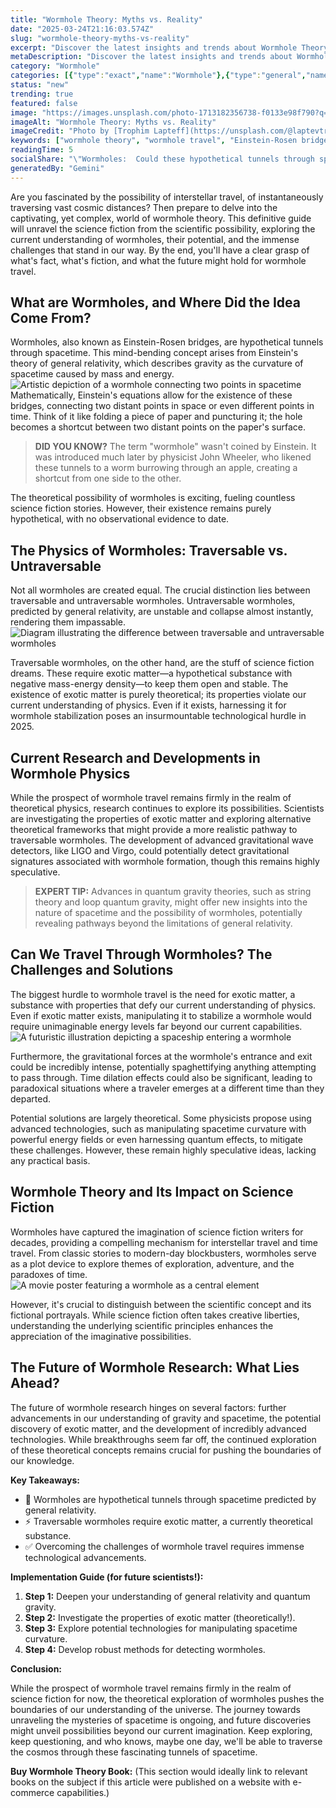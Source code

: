 ```yaml
---
title: "Wormhole Theory: Myths vs. Reality"
date: "2025-03-24T21:16:03.574Z"
slug: "wormhole-theory-myths-vs-reality"
excerpt: "Discover the latest insights and trends about Wormhole Theory. This comprehensive guide covers everything you need to know about Wormhole Theory in 2025."
metaDescription: "Discover the latest insights and trends about Wormhole Theory. This comprehensive guide covers everything you need to know about Wormhole Theory in 2025."
category: "Wormhole"
categories: [{"type":"exact","name":"Wormhole"},{"type":"general","name":"Physics"},{"type":"medium","name":"Theoretical Physics"},{"type":"specific","name":"General Relativity"},{"type":"niche","name":"Einstein-Rosen Bridge"}]
status: "new"
trending: true
featured: false
image: "https://images.unsplash.com/photo-1713182356738-f0133e98f790?q=85&w=1200&fit=max&fm=webp&auto=compress"
imageAlt: "Wormhole Theory: Myths vs. Reality"
imageCredit: "Photo by [Trophim Lapteff](https://unsplash.com/@laptevtro) on Unsplash"
keywords: ["wormhole theory", "wormhole travel", "Einstein-Rosen bridge", "traversable wormholes", "wormhole physics", "wormhole spacetime", "wormhole existence", "can we travel through wormholes?", "wormhole theory explained simply", "buy wormhole theory book"]
readingTime: 5
socialShare: "\"Wormholes:  Could these hypothetical tunnels through spacetime one day become reality, or are they forever confined to the realm of science fiction? The answer may surprise you.\""
generatedBy: "Gemini"
---
```




Are you fascinated by the possibility of interstellar travel, of instantaneously traversing vast cosmic distances?  Then prepare to delve into the captivating, yet complex, world of wormhole theory.  This definitive guide will unravel the science fiction from the scientific possibility, exploring the current understanding of wormholes, their potential, and the immense challenges that stand in our way.  By the end, you'll have a clear grasp of what's fact, what's fiction, and what the future might hold for wormhole travel.

## What are Wormholes, and Where Did the Idea Come From?

Wormholes, also known as Einstein-Rosen bridges, are hypothetical tunnels through spacetime.  This mind-bending concept arises from Einstein's theory of general relativity, which describes gravity as the curvature of spacetime caused by mass and energy.  ![Artistic depiction of a wormhole connecting two points in spacetime](https://images.unsplash.com/photo-1723542922013-10e3efa44275?q=85&w=1200&fit=max&fm=webp&auto=compress)  Mathematically, Einstein's equations allow for the existence of these bridges, connecting two distant points in space or even different points in time. Think of it like folding a piece of paper and puncturing it; the hole becomes a shortcut between two distant points on the paper's surface.

> **DID YOU KNOW?** The term "wormhole" wasn't coined by Einstein.  It was introduced much later by physicist John Wheeler, who likened these tunnels to a worm burrowing through an apple, creating a shortcut from one side to the other.

The theoretical possibility of wormholes is exciting, fueling countless science fiction stories. However, their existence remains purely hypothetical, with no observational evidence to date.

## The Physics of Wormholes: Traversable vs. Untraversable

Not all wormholes are created equal.  The crucial distinction lies between traversable and untraversable wormholes.  Untraversable wormholes, predicted by general relativity, are unstable and collapse almost instantly, rendering them impassable.  ![Diagram illustrating the difference between traversable and untraversable wormholes](https://images.unsplash.com/photo-1722416372462-06159eed3cf6?q=85&w=1200&fit=max&fm=webp&auto=compress)

Traversable wormholes, on the other hand, are the stuff of science fiction dreams. These require exotic matter—a hypothetical substance with negative mass-energy density—to keep them open and stable.  The existence of exotic matter is purely theoretical; its properties violate our current understanding of physics.  Even if it exists, harnessing it for wormhole stabilization poses an insurmountable technological hurdle in 2025.

## Current Research and Developments in Wormhole Physics

While the prospect of wormhole travel remains firmly in the realm of theoretical physics, research continues to explore its possibilities.  Scientists are investigating the properties of exotic matter and exploring alternative theoretical frameworks that might provide a more realistic pathway to traversable wormholes.  The development of advanced gravitational wave detectors, like LIGO and Virgo, could potentially detect gravitational signatures associated with wormhole formation, though this remains highly speculative.

> **EXPERT TIP:**  Advances in quantum gravity theories, such as string theory and loop quantum gravity, might offer new insights into the nature of spacetime and the possibility of wormholes, potentially revealing pathways beyond the limitations of general relativity.

## Can We Travel Through Wormholes?  The Challenges and Solutions

The biggest hurdle to wormhole travel is the need for exotic matter, a substance with properties that defy our current understanding of physics.  Even if exotic matter exists, manipulating it to stabilize a wormhole would require unimaginable energy levels far beyond our current capabilities.  ![A futuristic illustration depicting a spaceship entering a wormhole](https://images.unsplash.com/photo-1713182356738-f0133e98f790?q=85&w=1200&fit=max&fm=webp&auto=compress)

Furthermore, the gravitational forces at the wormhole's entrance and exit could be incredibly intense, potentially spaghettifying anything attempting to pass through.  Time dilation effects could also be significant, leading to paradoxical situations where a traveler emerges at a different time than they departed.

Potential solutions are largely theoretical.  Some physicists propose using advanced technologies, such as manipulating spacetime curvature with powerful energy fields or even harnessing quantum effects, to mitigate these challenges.  However, these remain highly speculative ideas, lacking any practical basis.

## Wormhole Theory and Its Impact on Science Fiction

Wormholes have captured the imagination of science fiction writers for decades, providing a compelling mechanism for interstellar travel and time travel.  From classic stories to modern-day blockbusters, wormholes serve as a plot device to explore themes of exploration, adventure, and the paradoxes of time.  ![A movie poster featuring a wormhole as a central element](https://images.unsplash.com/photo-1737819505334-118f29a8fbbb?q=85&w=1200&fit=max&fm=webp&auto=compress)

However, it's crucial to distinguish between the scientific concept and its fictional portrayals.  While science fiction often takes creative liberties, understanding the underlying scientific principles enhances the appreciation of the imaginative possibilities.

## The Future of Wormhole Research:  What Lies Ahead?

The future of wormhole research hinges on several factors:  further advancements in our understanding of gravity and spacetime, the potential discovery of exotic matter, and the development of incredibly advanced technologies.  While breakthroughs seem far off, the continued exploration of these theoretical concepts remains crucial for pushing the boundaries of our knowledge.

**Key Takeaways:**

* 🔑 Wormholes are hypothetical tunnels through spacetime predicted by general relativity.
* ⚡ Traversable wormholes require exotic matter, a currently theoretical substance.
* ✅  Overcoming the challenges of wormhole travel requires immense technological advancements.

**Implementation Guide (for future scientists!):**

1. **Step 1:**  Deepen your understanding of general relativity and quantum gravity.
2. **Step 2:**  Investigate the properties of exotic matter (theoretically!).
3. **Step 3:**  Explore potential technologies for manipulating spacetime curvature.
4. **Step 4:**  Develop robust methods for detecting wormholes.

**Conclusion:**

While the prospect of wormhole travel remains firmly in the realm of science fiction for now, the theoretical exploration of wormholes pushes the boundaries of our understanding of the universe.  The journey towards unraveling the mysteries of spacetime is ongoing, and future discoveries might unveil possibilities beyond our current imagination.  Keep exploring, keep questioning, and who knows, maybe one day, we'll be able to traverse the cosmos through these fascinating tunnels of spacetime.

**Buy Wormhole Theory Book:** (This section would ideally link to relevant books on the subject if this article were published on a website with e-commerce capabilities.)
